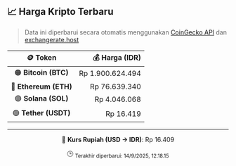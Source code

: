 

<!-- HARGA_KRIPTO -->
## 📈 Harga Kripto Terbaru

> Data ini diperbarui secara otomatis menggunakan [CoinGecko API](https://www.coingecko.com/) dan [exchangerate.host](https://exchangerate.host/)

<div align="center">

| 🪙 Token | 💰 Harga (IDR) |
|:------:|---------------:|
| 🟠 **Bitcoin (BTC)**   | Rp 1.900.624.494 |
| 🔵 **Ethereum (ETH)**  | Rp 76.639.340 |
| 🟣 **Solana (SOL)**    | Rp 4.046.068 |
| 🟢 **Tether (USDT)**   | Rp 16.419 |

---

💱 **Kurs Rupiah (USD → IDR)**: Rp 16.409

🕒 <sub>Terakhir diperbarui: 14/9/2025, 12.18.15</sub>

</div>
<!-- /HARGA_KRIPTO -->